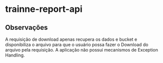 # trainne-report-api

## Observações
A requisição de download apenas recupera os dados e bucket e disponibiliza o arquivo para que o usuário possa fazer o Download do arquivo pela requisição. A aplicação não possui mecanismos de Exception Handling.
